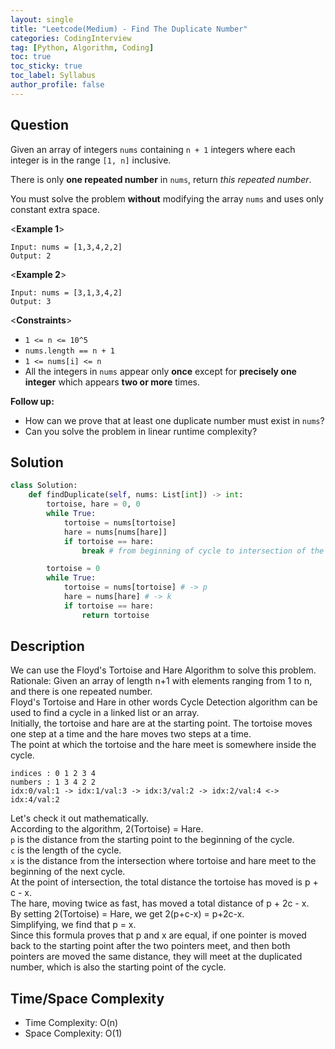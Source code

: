 ```yaml
---
layout: single
title: "Leetcode(Medium) - Find The Duplicate Number"
categories: CodingInterview
tag: [Python, Algorithm, Coding]
toc: true
toc_sticky: true
toc_label: Syllabus
author_profile: false
---
```


## Question

Given an array of integers `nums` containing `n + 1` integers where each integer is in the range `[1, n]` inclusive.

There is only **one repeated number** in `nums`, return _this repeated number_.

You must solve the problem **without** modifying the array `nums` and uses only constant extra space.

<**Example 1**>

```
Input: nums = [1,3,4,2,2]
Output: 2
```

<**Example 2**>

```
Input: nums = [3,1,3,4,2]
Output: 3
```

<**Constraints**>

- `1 <= n <= 10^5`
- `nums.length == n + 1`
- `1 <= nums[i] <= n`
- All the integers in `nums` appear only **once** except for **precisely one integer** which appears **two or more** times.

**Follow up:**

- How can we prove that at least one duplicate number must exist in `nums`?
- Can you solve the problem in linear runtime complexity?

## Solution

```python
class Solution:
    def findDuplicate(self, nums: List[int]) -> int:
        tortoise, hare = 0, 0
        while True:
            tortoise = nums[tortoise]
            hare = nums[nums[hare]]
            if tortoise == hare:
                break # from beginning of cycle to intersection of the tortoise and the hare

        tortoise = 0
        while True:
            tortoise = nums[tortoise] # -> p
            hare = nums[hare] # -> k
            if tortoise == hare:
                return tortoise
```

## Description

We can use the Floyd's Tortoise and Hare Algorithm to solve this problem.<br>
Rationale: Given an array of length n+1 with elements ranging from 1 to n, and there is one repeated number.<br>
Floyd's Tortoise and Hare in other words Cycle Detection algorithm can be used to find a cycle in a linked list or an array.<br>
Initially, the tortoise and hare are at the starting point. The tortoise moves one step at a time and the hare moves two steps at a time.<br>
The point at which the tortoise and the hare meet is somewhere inside the cycle.<br>

```
indices	: 0 1 2 3 4
numbers	: 1 3 4 2 2
idx:0/val:1 -> idx:1/val:3 -> idx:3/val:2 -> idx:2/val:4 <-> idx:4/val:2
```

Let's check it out mathematically.<br>
According to the algorithm, 2(Tortoise) = Hare.<br>
`p` is the distance from the starting point to the beginning of the cycle.<br>
`c` is the length of the cycle.<br>
`x` is the distance from the intersection where tortoise and hare meet to the beginning of the next cycle.<br>
At the point of intersection, the total distance the tortoise has moved is p + c - x.<br>
The hare, moving twice as fast, has moved a total distance of p + 2c - x.<br>
By setting 2(Tortoise) = Hare, we get 2(p+c-x) = p+2c-x.<br>
Simplifying, we find that p = x.<br>
Since this formula proves that p and x are equal, if one pointer is moved back to the starting point after the two pointers meet, and then both pointers are moved the same distance, they will meet at the duplicated number, which is also the starting point of the cycle.<br>

## Time/Space Complexity

- Time Complexity: O(n)
- Space Complexity: O(1)
